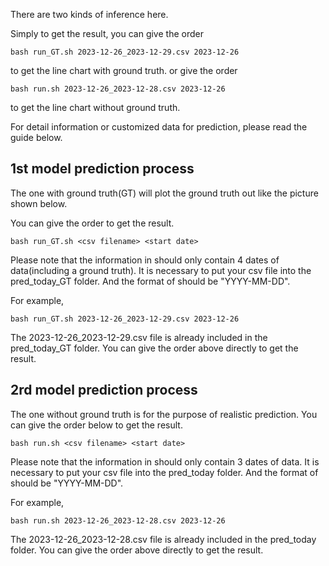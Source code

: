 There are two kinds of inference here.

Simply to get the result, you can give the order
```
bash run_GT.sh 2023-12-26_2023-12-29.csv 2023-12-26
```
to get the line chart with ground truth.
or give the order 
```
bash run.sh 2023-12-26_2023-12-28.csv 2023-12-26
```
to get the line chart without ground truth.



For detail information or customized data for prediction, please read the guide below. 

## 1st model prediction process
The one with ground truth(GT) will plot the ground truth out like the picture shown below.

You can give the order to get the result.
```
bash run_GT.sh <csv filename> <start date>
```
Please note that the information in <csv filename> should only contain 4 dates of data(including a ground truth). It is necessary to put your csv file into the pred_today_GT folder.
And the format of <start date> should be "YYYY-MM-DD".

For example,
```
bash run_GT.sh 2023-12-26_2023-12-29.csv 2023-12-26
```
The 2023-12-26_2023-12-29.csv file is already included in the pred_today_GT folder. 
You can give the order above directly to get the result.

## 2rd model prediction process
The one without ground truth is for the purpose of realistic prediction.
You can give the order below to get the result.
```
bash run.sh <csv filename> <start date>
```
Please note that the information in <csv filename> should only contain 3 dates of data. It is necessary to put your csv file into the pred_today folder.
And the format of <start date> should be "YYYY-MM-DD".

For example,
```
bash run.sh 2023-12-26_2023-12-28.csv 2023-12-26
```
The 2023-12-26_2023-12-28.csv file is already included in the pred_today folder. 
You can give the order above directly to get the result.
